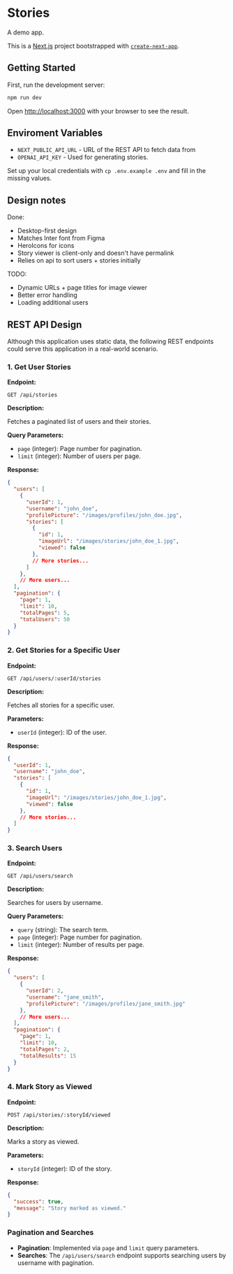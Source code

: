 # Stories

A demo app.

This is a [Next.js](https://nextjs.org) project bootstrapped with [`create-next-app`](https://nextjs.org/docs/app/api-reference/cli/create-next-app).

## Getting Started

First, run the development server:

```bash
npm run dev
```

Open [http://localhost:3000](http://localhost:3000) with your browser to see the result.

## Enviroment Variables

* `NEXT_PUBLIC_API_URL` - URL of the REST API to fetch data from
* `OPENAI_API_KEY` - Used for generating stories.

Set up your local credentials with `cp .env.example .env` and fill in the missing values.

## Design notes

Done:

* Desktop-first design
* Matches Inter font from Figma
* HeroIcons for icons
* Story viewer is client-only and doesn't have permalink
* Relies on api to sort users + stories initially

TODO:
* Dynamic URLs + page titles for image viewer
* Better error handling
* Loading additional users

## REST API Design

Although this application uses static data, the following REST endpoints could serve this application in a real-world scenario.

### 1. Get User Stories

**Endpoint:**

```
GET /api/stories
```

**Description:**

Fetches a paginated list of users and their stories.

**Query Parameters:**

- `page` (integer): Page number for pagination.
- `limit` (integer): Number of users per page.

**Response:**

```json
{
  "users": [
    {
      "userId": 1,
      "username": "john_doe",
      "profilePicture": "/images/profiles/john_doe.jpg",
      "stories": [
        {
          "id": 1,
          "imageUrl": "/images/stories/john_doe_1.jpg",
          "viewed": false
        },
        // More stories...
      ]
    },
    // More users...
  ],
  "pagination": {
    "page": 1,
    "limit": 10,
    "totalPages": 5,
    "totalUsers": 50
  }
}
```

### 2. Get Stories for a Specific User

**Endpoint:**

```
GET /api/users/:userId/stories
```

**Description:**

Fetches all stories for a specific user.

**Parameters:**

- `userId` (integer): ID of the user.

**Response:**

```json
{
  "userId": 1,
  "username": "john_doe",
  "stories": [
    {
      "id": 1,
      "imageUrl": "/images/stories/john_doe_1.jpg",
      "viewed": false
    },
    // More stories...
  ]
}
```

### 3. Search Users

**Endpoint:**

```
GET /api/users/search
```

**Description:**

Searches for users by username.

**Query Parameters:**

- `query` (string): The search term.
- `page` (integer): Page number for pagination.
- `limit` (integer): Number of results per page.

**Response:**

```json
{
  "users": [
    {
      "userId": 2,
      "username": "jane_smith",
      "profilePicture": "/images/profiles/jane_smith.jpg"
    },
    // More users...
  ],
  "pagination": {
    "page": 1,
    "limit": 10,
    "totalPages": 2,
    "totalResults": 15
  }
}
```

### 4. Mark Story as Viewed

**Endpoint:**

```
POST /api/stories/:storyId/viewed
```

**Description:**

Marks a story as viewed.

**Parameters:**

- `storyId` (integer): ID of the story.

**Response:**

```json
{
  "success": true,
  "message": "Story marked as viewed."
}
```

### Pagination and Searches

- **Pagination**: Implemented via `page` and `limit` query parameters.
- **Searches**: The `/api/users/search` endpoint supports searching users by username with pagination.
